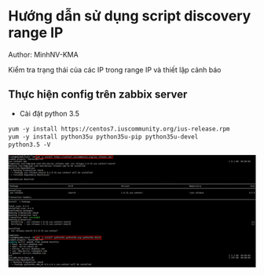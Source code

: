 # Hướng dẫn sử dụng script discovery range IP

Author: MinhNV-KMA

Kiểm tra trạng thái của các IP trong range IP và thiết lập cảnh báo

## Thực hiện config trên zabbix server

+ Cài đặt python 3.5

```
yum -y install https://centos7.iuscommunity.org/ius-release.rpm
yum -y install python35u python35u-pip python35u-devel
python3.5 -V
```

![](../images/img-discovery-zabbix/Screenshot_744.png)

